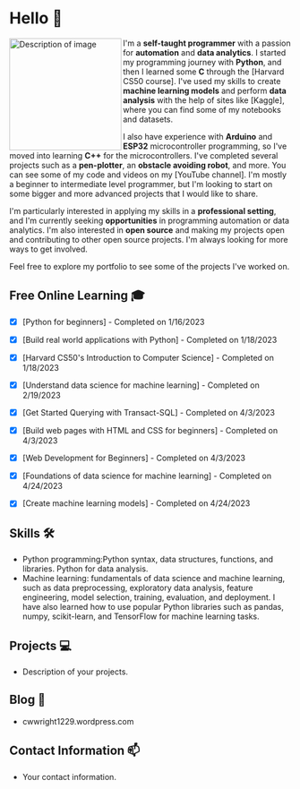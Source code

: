 # Hello 👋

<img src="005.jpg" alt="Description of image" width=200px align="left">

I'm a **self-taught programmer** with a passion for **automation** and **data analytics**. I started my programming journey with **Python**, and then I learned some **C** through the [Harvard CS50 course]. I've used my skills to create **machine learning models** and perform **data analysis** with the help of sites like [Kaggle], where you can find some of my notebooks and datasets.

I also have experience with **Arduino** and **ESP32** microcontroller programming, so I've moved into learning **C++** for the microcontrollers. I've completed several projects such as a **pen-plotter**, an **obstacle avoiding robot**, and more. You can see some of my code and videos on my [YouTube channel]. I'm mostly a beginner to intermediate level programmer, but I'm looking to start on some bigger and more advanced projects that I would like to share.

I'm particularly interested in applying my skills in a **professional setting**, and I'm currently seeking **opportunities** in programming automation or data analytics. I'm also interested in **open source** and making my projects open and contributing to other open source projects. I'm always looking for more ways to get involved.

Feel free to explore my portfolio to see some of the projects I've worked on.

## Free Online Learning 🎓

- [x] [Python for beginners] - Completed on 1/16/2023
- [x] [Build real world applications with Python] - Completed on 1/18/2023
- [x] [Harvard CS50's Introduction to Computer Science] - Completed on 1/18/2023
- [x] [Understand data science for machine learning] - Completed on 2/19/2023
- [x] [Get Started Querying with Transact-SQL] - Completed on 4/3/2023
- [x] [Build web pages with HTML and CSS for beginners] - Completed on 4/3/2023
- [x] [Web Development for Beginners] - Completed on 4/3/2023
- [x] [Foundations of data science for machine learning] - Completed on 4/24/2023
- [x] [Create machine learning models] - Completed on 4/24/2023


## Skills 🛠️

- Python programming:Python syntax, data structures, functions, and libraries. Python for data analysis. 
- Machine learning: fundamentals of data science and machine learning, such as data preprocessing, exploratory data analysis, feature engineering, model selection, training, evaluation, and deployment. I have also learned how to use popular Python libraries such as pandas, numpy, scikit-learn, and TensorFlow for machine learning tasks.

## Projects 💻

- Description of your projects.

## Blog 📝

- cwwright1229.wordpress.com

## Contact Information 📫

- Your contact information.


